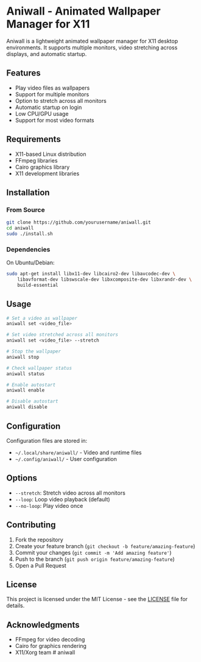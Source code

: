 # Aniwall - Animated Wallpaper Manager for X11

Aniwall is a lightweight animated wallpaper manager for X11 desktop environments. It supports multiple monitors, video stretching across displays, and automatic startup.

## Features

- Play video files as wallpapers
- Support for multiple monitors
- Option to stretch across all monitors
- Automatic startup on login
- Low CPU/GPU usage
- Support for most video formats

## Requirements

- X11-based Linux distribution
- FFmpeg libraries
- Cairo graphics library
- X11 development libraries

## Installation

### From Source

```bash
git clone https://github.com/yourusername/aniwall.git
cd aniwall
sudo ./install.sh
```

### Dependencies

On Ubuntu/Debian:
```bash
sudo apt-get install libx11-dev libcairo2-dev libavcodec-dev \
    libavformat-dev libswscale-dev libxcomposite-dev libxrandr-dev \
    build-essential
```

## Usage

```bash
# Set a video as wallpaper
aniwall set <video_file>

# Set video stretched across all monitors
aniwall set <video_file> --stretch

# Stop the wallpaper
aniwall stop

# Check wallpaper status
aniwall status

# Enable autostart
aniwall enable

# Disable autostart
aniwall disable
```

## Configuration

Configuration files are stored in:
- `~/.local/share/aniwall/` - Video and runtime files
- `~/.config/aniwall/` - User configuration

## Options

- `--stretch`: Stretch video across all monitors
- `--loop`: Loop video playback (default)
- `--no-loop`: Play video once

## Contributing

1. Fork the repository
2. Create your feature branch (`git checkout -b feature/amazing-feature`)
3. Commit your changes (`git commit -m 'Add amazing feature'`)
4. Push to the branch (`git push origin feature/amazing-feature`)
5. Open a Pull Request

## License

This project is licensed under the MIT License - see the [LICENSE](LICENSE) file for details.

## Acknowledgments

- FFmpeg for video decoding
- Cairo for graphics rendering
- X11/Xorg team # aniwall
